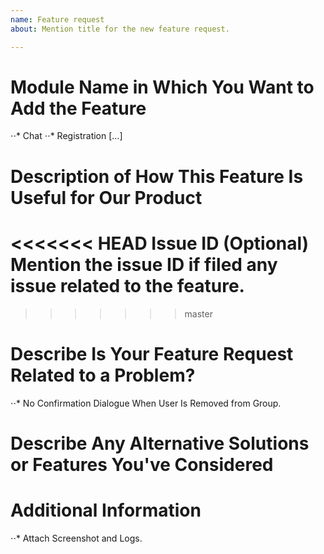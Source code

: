 ```yaml
---
name: Feature request
about: Mention title for the new feature request.

---
```


# Module Name in Which You Want to Add the Feature
⋅⋅* Chat 
⋅⋅* Registration […]



# Description of How This Feature Is Useful for Our Product

<<<<<<< HEAD
**Issue ID (Optional)**
Mention the issue ID if filed any issue related to the feature.
=======
>>>>>>> master


# Describe Is Your Feature Request Related to a Problem?
⋅⋅* No Confirmation Dialogue When User Is Removed from Group.



# Describe Any Alternative Solutions or Features You've Considered



# Additional Information
⋅⋅* Attach Screenshot and Logs.
